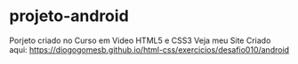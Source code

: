 # projeto-android
Porjeto criado no Curso em Video HTML5 e CSS3
Veja meu Site Criado aqui: https://diogogomesb.github.io/html-css/exercicios/desafio010/android
